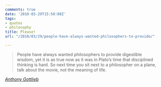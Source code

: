 ```yaml
---
comments: true
date: '2010-03-29T15:50:08Z'
tags:
- quotes
- philosophy
title: Please!
url: "/2010/03/29/people-have-always-wanted-philosophers-to-provide/"

---
```

<blockquote class="big">People have always wanted philosophers to provide digestible wisdom, yet it is as true now as it was in Plato’s time that disciplined thinking is hard. So next time you sit next to a philosopher on a plane, talk about the movie, not the meaning of life.</blockquote>

<cite class="big"><a href="http://www.moreintelligentlife.com/content/ideas/anthony-gottlieb/what-do-philosophers-believe">Anthony Gottlieb</a></cite>





